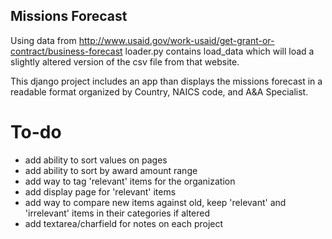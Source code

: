 ## Missions Forecast

 Using data from http://www.usaid.gov/work-usaid/get-grant-or-contract/business-forecast
 loader.py contains load_data which will load a slightly altered version
 of the csv file from that website.

This django project includes an app than displays the missions forecast in a readable format organized by Country, NAICS code, and A&A Specialist.

# To-do

- add ability to sort values on pages
- add ability to sort by award amount range
- add way to tag 'relevant' items for the organization
- add display page for 'relevant' items
- add way to compare new items against old, keep
  'relevant' and 'irrelevant' items in their categories
  if altered
- add textarea/charfield for notes on each project
